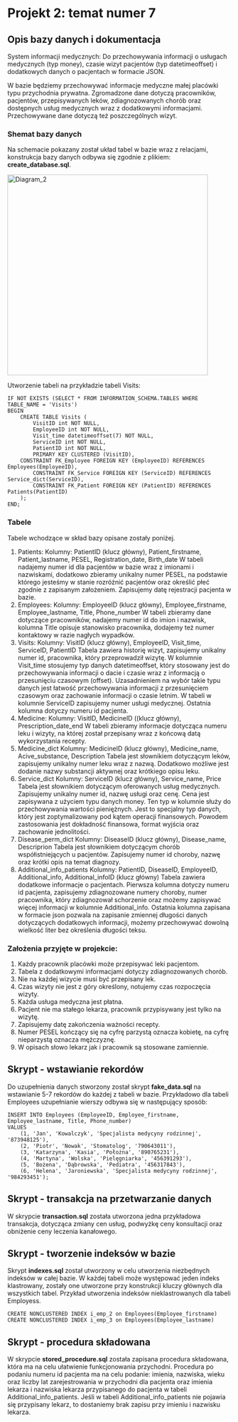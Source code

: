 # Projekt 2: temat numer 7

## Opis bazy danych i dokumentacja
System informacji medycznych: Do przechowywania informacji o usługach medycznych (typ money), czasie wizyt pacjentów (typ datetimeoffset) i dodatkowych danych o pacjentach w formacie JSON.

W bazie będziemy przechowywać informacje medyczne małej placówki typu przychodnia prywatna.
Zgromadzone dane dotyczą pracowników, pacjentów, przepisywanych leków, zdiagnozowanych chorób oraz dostępnych usług medycznych wraz z dodatkowymi informacjami. Przechowywane dane dotyczą też poszczególnych wizyt.

### Shemat bazy danych
Na schemacie pokazany został układ tabel w bazie wraz z relacjami, konstrukcja bazy danych odbywa się zgodnie z plikiem: **create_database.sql**.

<img width="451" alt="Diagram_2" src="https://github.com/weronikamucha/database_projekt2/assets/115482647/fa312c89-acc5-4bc1-b13c-8973093881bd">

Utworzenie tabeli na przykładzie tabeli Visits:

```
IF NOT EXISTS (SELECT * FROM INFORMATION_SCHEMA.TABLES WHERE TABLE_NAME = 'Visits')
BEGIN
    CREATE TABLE Visits (
        VisitID int NOT NULL,
        EmployeeID int NOT NULL,
        Visit_time datetimeoffset(7) NOT NULL,
        ServiceID int NOT NULL,
        PatientID int NOT NULL,
        PRIMARY KEY CLUSTERED (VisitID),
	CONSTRAINT FK_Employee FOREIGN KEY (EmployeeID) REFERENCES Employees(EmployeeID),
        CONSTRAINT FK_Service FOREIGN KEY (ServiceID) REFERENCES Service_dict(ServiceID),
        CONSTRAINT FK_Patient FOREIGN KEY (PatientID) REFERENCES Patients(PatientID)
    );
END;
```

### Tabele
Tabele wchodzące w skład bazy opisane zostały poniżej.
1. Patients:
Kolumny: PatientID (klucz główny), Patient_firstname, Patient_lastname, PESEL, Registration_date, Birth_date
W tabeli nadajemy numer id dla pacjentów w bazie wraz z imionami i nazwiskami, dodatkowo zbieramy unikalny numer PESEL, na podstawie którego jesteśmy w stanie rozróżnić pacjentów oraz określić płeć zgodnie z zapisanym założeniem. Zapisujemy datę rejestracji pacjenta w bazie.
2. Employees:
Kolumny: EmployeeID (klucz główny), Employee_firstname, Employee_lastname, Title, Phone_number
W tabeli zbieramy dane dotyczące pracowników, nadajemy numer id do imion i nazwisk, kolumna Title opisuje stanowisko pracownika, dodajemy też numer kontaktowy w razie nagłych wypadków.
3. Visits:
Kolumny: VisitID (klucz główny), EmployeeID, Visit_time, ServiceID, PatientID
Tabela zawiera historię wizyt, zapisujemy unikalny numer id, pracownika, który przeprowadził wizytę. W kolumnie Visit_time stosujemy typ danych datetimeoffset, który stosowany jest do przechowywania informacji o dacie i czasie wraz z informacją o przesunięciu czasowym (offset). Uzasadnieniem na wybór takie typu danych jest łatwość przechowywania informacji z przesunięciem czasowym oraz zachowanie informacji o czasie letnim. W tabeli w kolumnie ServiceID zapisujemy numer usługi medycznej. Ostatnia kolumna dotyczy numeru id pacjenta.
4. Medicine:
Kolumny: VisitID, MedicineID ((klucz główny), Prescription_date_end
W tabeli zbieramy informacje dotycząca numeru leku i wizyty, na której został przepisany wraz z końcową datą wykorzystania recepty.
5. Medicine_dict
Kolumny: MedicineID (klucz główny), Medicine_name, Acive_substance, Description
Tabela jest słownikiem dotyczącym leków, zapisujemy unikalny numer leku wraz z nazwą.
Dodatkowo możliwe jest dodanie nazwy substancji aktywnej oraz krótkiego opisu leku.
6. Service_dict
Kolumny: ServiceID (klucz główny), Service_name, Price
Tabela jest słownikiem dotyczącym oferowanych usług medycznych. Zapisujemy unikalny
numer id, nazwę usługi oraz cenę. Cena jest zapisywana z użyciem typu danych money. Ten
typ w kolumnie służy do przechowywania wartości pieniężnych. Jest to specjalny typ danych,
który jest zoptymalizowany pod kątem operacji finansowych. Powodem zastosowania jest
dokładność finansowa, format wyjścia oraz zachowanie jednolitości.
7. Disease_perm_dict
Kolumny: DiseaseID (klucz główny), Disease_name, Descriprion
Tabela jest słownikiem dotyczącym chorób współistniejących u pacjentów. Zapisujemy numer
id choroby, nazwę oraz krótki opis na temat diagnozy.
8. Additional_info_patients
Kolumny: PatientID, DiseaseID, EmployeeID, Additional_info, Additional_infoID (klucz
główny)
Tabela zawiera dodatkowe informacje o pacjentach. Pierwsza kolumna dotyczy numeru id
pacjenta, zapisujemy zdiagnozowane numery choroby, numer pracownika, który
zdiagnozował schorzenie oraz możemy zapisywać więcej informacji w kolumnie
Additional_info. Ostatnia kolumna zapisana w formacie json pozwala na zapisanie zmiennej
długości danych dotyczących dodatkowych informacji, możemy przechowywać dowolną
wielkość liter bez określenia długości teksu.

### Założenia przyjęte w projekcie:
1. Każdy pracownik placówki może przepisywać leki pacjentom.
2. Tabela z dodatkowymi informacjami dotyczy zdiagnozowanych chorób.
3. Nie na każdej wizycie musi być przepisany lek.
4. Czas wizyty nie jest z góry określony, notujemy czas rozpoczęcia wizyty.
5. Każda usługa medyczna jest płatna.
6. Pacjent nie ma stałego lekarza, pracownik przypisywany jest tylko na wizytę.
7. Zapisujemy datę zakończenia ważności recepty.
8. Numer PESEL kończący się na cyfrę parzystą oznacza kobietę, na cyfrę nieparzystą oznacza
mężczyznę.
9. W opisach słowo lekarz jak i pracownik są stosowane zamiennie.

## Skrypt - wstawianie rekordów
Do uzupełnienia danych stworzony został skrypt **fake_data.sql** na wstawianie 5-7 rekordów do każdej z tabeli w bazie.
Przykładowo dla tabeli Employees uzupełnianie wierszy odbywa się w następujący sposób:

```
INSERT INTO Employees (EmployeeID, Employee_firstname, Employee_lastname, Title, Phone_number)
VALUES 
    (1, 'Jan', 'Kowalczyk', 'Specjalista medycyny rodzinnej', '873948125'),
    (2, 'Piotr', 'Nowak', 'Stomatolog', '790643011'),
    (3, 'Katarzyna', 'Kasia', 'Położna', '890765231'),
    (4, 'Martyna', 'Wolska', 'Pielęgniarka', '456391293'),
    (5, 'Bożena', 'Dąbrowska', 'Pediatra', '456317843'),
    (6, 'Helena', 'Jaroniewska', 'Specjalista medycyny rodzinnej', '984293451');
```

## Skrypt - transakcja na przetwarzanie danych
W skrypcie **transaction.sql** została utworzona jedna przykładowa transakcja, dotycząca zmiany cen usług, podwyżkę ceny konsultacji oraz obniżenie ceny leczenia kanałowego. 

## Skrypt - tworzenie indeksów w bazie
Skrypt **indexes.sql** został utworzony w celu utworzenia niezbędnych indeksów w całej bazie. W każdej tabeli może występować jeden indeks klastrowany, zostały one utworzone przy konstrukcji kluczy głównych dla wszystkich tabel. 
Przykład utworzenia indeksów nieklastrowanych dla tabeli Employess.

```
CREATE NONCLUSTERED INDEX i_emp_2 on Employees(Employee_firstname)
CREATE NONCLUSTERED INDEX i_emp_3 on Employees(Employee_lastname)
```

## Skrypt - procedura składowana
W skrypcie **stored_procedure.sql** została zapisana procedura składowana, która ma na celu ułatwienie funkcjonowania przychodni. Procedura po podaniu numeru id pacjenta ma na celu podanie: imienia, nazwiska, wieku oraz liczby lat zarejestrowania w przychodni dla pacjenta oraz imienia lekarza i nazwiska lekarza przypisanego do pacjenta w tabeli Additional_info_patients. Jeśli w tabeli Additional_info_patients nie pojawia się przypisany lekarz, to dostaniemy brak zapisu przy imieniu i nazwisku lekarza.
